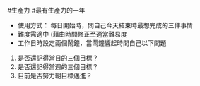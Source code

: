 #生產力 #最有生產力的一年

- 使用方式： 每日開始時，問自己今天結束時最想完成的三件事情
- 難度需適中 (藉由時間修正至適當難易度
- 工作日時設定兩個鬧鐘，當鬧鐘響起時問自己以下問題
1. 是否還記得當日的三個目標？
2. 是否還記得當週的三個目標？
3. 目前是否努力朝目標邁進？